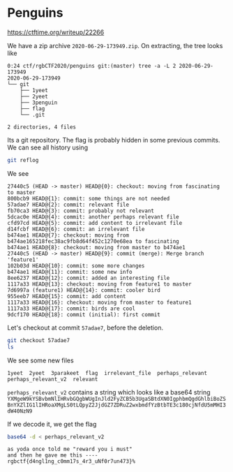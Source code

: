 # Penguins

<https://ctftime.org/writeup/22266>

We have a zip archive `2020-06-29-173949.zip`. On extracting, the tree looks like

```term
0:24 ctf/rgbCTF2020/penguins git:(master) tree -a -L 2 2020-06-29-173949
2020-06-29-173949
└── git
    ├── 1yeet
    ├── 2yeet
    ├── 3penguin
    ├── flag
    └── .git

2 directories, 4 files

```

Its a git repository. The flag is probably hidden in some previous commits.  
We can see all history using

```sh
git reflog
```

We see

```term
27440c5 (HEAD -> master) HEAD@{0}: checkout: moving from fascinating to master
800bcb9 HEAD@{1}: commit: some things are not needed
57adae7 HEAD@{2}: commit: relevant file
fb70ca3 HEAD@{3}: commit: probably not relevant
5dcac0e HEAD@{4}: commit: another perhaps relevant file
cfd97cd HEAD@{5}: commit: add content to irrelevant file
d14fcbf HEAD@{6}: commit: an irrelevant file
b474ae1 HEAD@{7}: checkout: moving from b474ae165218fec38ac9fb8d64f452c1270e68ea to fascinating
b474ae1 HEAD@{8}: checkout: moving from master to b474ae1
27440c5 (HEAD -> master) HEAD@{9}: commit (merge): Merge branch 'feature1'
102b03d HEAD@{10}: commit: some more changes
b474ae1 HEAD@{11}: commit: some new info
8ee6237 HEAD@{12}: commit: added an interesting file
1117a33 HEAD@{13}: checkout: moving from feature1 to master
7d6997a (feature1) HEAD@{14}: commit: cooler bird
955eeb7 HEAD@{15}: commit: add content
1117a33 HEAD@{16}: checkout: moving from master to feature1
1117a33 HEAD@{17}: commit: birds are cool
9dcf170 HEAD@{18}: commit (initial): first commit
```

Let's checkout at commit `57adae7`, before the deletion.  

```sh
git checkout 57adae7
ls
```

We see some new files

```term
1yeet  2yeet  3parakeet  flag  irrelevant_file  perhaps_relevant  perhaps_relevant_v2  relevant
```

`perhaps_relevant_v2` contains a string which looks like a base64 string  
`YXMgeW9kYSBvbmNlIHRvbGQgbWUgInJld2FyZCB5b3UgaSBtdXN0IgphbmQgdGhlbiBoZSBnYXZlIG1lIHRoaXMgLS0tLQpyZ2JjdGZ7ZDRuZ2wxbmdfYzBtbTE3c180cjNfdU5mMHI3dW40NzN9`

If we decode it, we get the flag

```sh
base64 -d < perhaps_relevant_v2
```

```term
as yoda once told me "reward you i must"
and then he gave me this ----
rgbctf{d4ngl1ng_c0mm17s_4r3_uNf0r7un473}%
```
